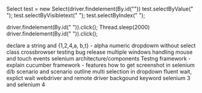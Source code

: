 Select test = new Select(driver.findelement(By.id(""))
test.selectByValue(" ");
test.selectByVisibletext(" ");
test.selectByIndex(" ");

driver.findelement(By.id(" ")).click();
Thread.sleep(2000)
driver.findelement(By.id(" ")).click();





declare a string and {1,2,4,a, b,t} - alpha numeric
dropdowm without select class
crossbrowser testing
bug release
multiple windows handling
mouse and touch events
selenium architecture/components
Testng framework - explain
cucumber framework - features
how to get screenshot in selenium
d/b scenario and scenario outline
multi selection in dropdown
fluent wait, explict wait
webdriver and remote driver
backgound keyword
selenium 3 and selenium 4


